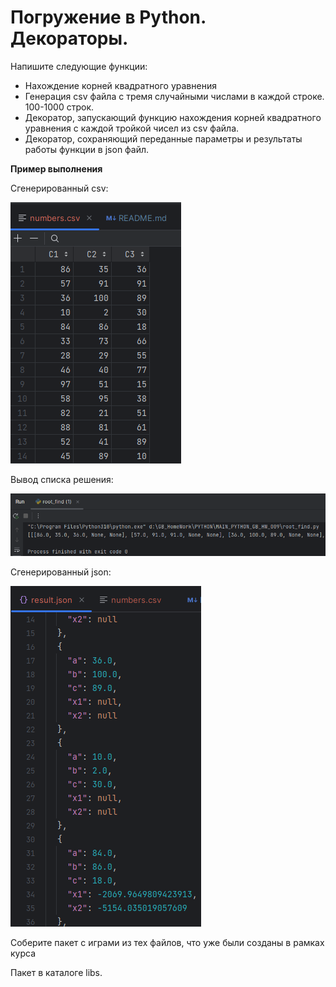 # Погружение в Python. Декораторы.

Напишите следующие функции:
- Нахождение корней квадратного уравнения <br>
- Генерация csv файла с тремя случайными числами в каждой строке. 100-1000 строк.<br>
- Декоратор, запускающий функцию нахождения корней квадратного уравнения с каждой тройкой чисел из csv файла.<br>
- Декоратор, сохраняющий переданные параметры и результаты работы функции в json файл.<br>

**Пример выполнения**

Сгенерированный csv:

![img.png](img/img_1-01.png)

Вывод списка решения:

![img.png](img/img_1-02.png)

Сгенерированный json:

![img.png](img/img_1-03.png)


Соберите пакет с играми из тех файлов, что уже были созданы в рамках курса

Пакет в каталоге libs. 